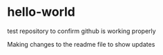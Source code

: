 # hello-world
test repository to confirm github is working properly

Making changes to the readme file to show updates
